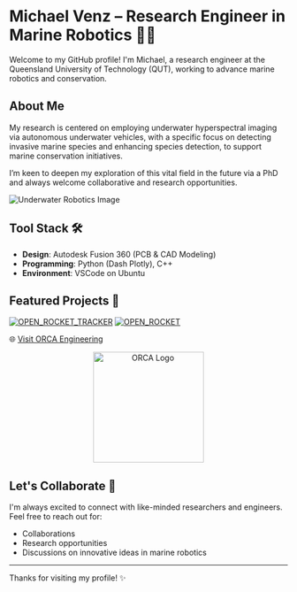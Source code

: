 <!-- HELLO WORLD -->
# Michael Venz – Research Engineer in Marine Robotics 🌊🤖

Welcome to my GitHub profile! I'm Michael, a research engineer at the Queensland University of Technology (QUT), working to advance marine robotics and conservation.

## About Me

My research is centered on employing underwater hyperspectral imaging via autonomous underwater vehicles, with a specific focus on detecting invasive marine species and enhancing species detection, to support marine conservation initiatives.

I’m keen to deepen my exploration of this vital field in the future via a PhD and always welcome collaborative and research opportunities.

![Underwater Robotics Image](https://github.com/roboticsmick/roboticsmick/assets/70121687/4f8b9c35-cd02-4484-81db-172f88093207)

## Tool Stack 🛠️

- **Design**: Autodesk Fusion 360 (PCB & CAD Modeling)
- **Programming**: Python (Dash Plotly), C++ 
- **Environment**: VSCode on Ubuntu

## Featured Projects 🚀

[![OPEN_ROCKET_TRACKER](https://github-readme-stats.vercel.app/api/pin/?username=roboticsmick&repo=OPEN_ROCKET_TRACKER&theme=dracula)](https://github.com/roboticsmick/OPEN_ROCKET_TRACKER)
[![OPEN_ROCKET](https://github-readme-stats.vercel.app/api/pin/?username=roboticsmick&repo=OPEN_ROCKET&theme=dracula)](https://github.com/roboticsmick/OPEN_ROCKET)

🌐 [Visit ORCA Engineering](https://www.orca.engineer/)

<a href="https://www.orca.engineer/" target="_blank">
    <p align="center">
        <img src="https://github.com/user-attachments/assets/3d126811-7cdd-4750-a911-9ea8193b2691" alt="ORCA Logo" width="200"/>
    </p>
</a>

## Let's Collaborate 🤝

I'm always excited to connect with like-minded researchers and engineers. Feel free to reach out for:

- Collaborations
- Research opportunities
- Discussions on innovative ideas in marine robotics

---

Thanks for visiting my profile! ✨

